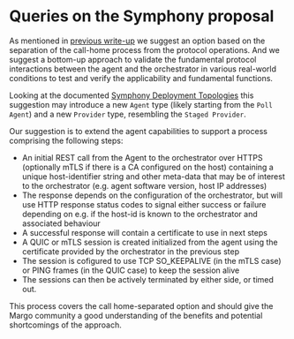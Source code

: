 # Queries on the Symphony proposal

As mentioned in [previous write-up](https://github.com/margo/woa-interfaces-wg/blob/main/shared_experience/avassa-configuration-plane-experience.md) we suggest an option based on the separation of the call-home process from the protocol operations. And we suggest a bottom-up approach to validate the fundamental protocol interactions between the agent and the orchestrator in various real-world conditions to test and verify the applicability and fundamental functions.

Looking at the documented [Symphony Deployment Topologies](https://github.com/eclipse-symphony/symphony/blob/main/docs/symphony-book/agent/_overview.md) this suggestion may introduce a new `Agent` type (likely starting from the `Poll Agent`) and a new `Provider` type, resembling the `Staged Provider`.

Our suggestion is to extend the agent capabilities to support a process comprising the following steps:

- An initial REST call from the Agent to the orchestrator over HTTPS (optionally mTLS if there is a CA configured on the host) containing a unique host-identifier string and other meta-data that may be of interest to the orchestrator (e.g. agent software version, host IP addresses)
- The response depends on the configuration of the orchestrator, but will use HTTP response status codes to signal either success or failure depending on e.g. if the host-id is known to the orchestrator and associated behaviour
- A successful response will contain a certificate to use in next steps
- A QUIC or mTLS session is created initialized from the agent using the certificate provided by the orchestrator in the previous step
- The session is cofigured to use TCP SO_KEEPALIVE (in the mTLS case) or PING frames (in the QUIC case) to keep the session alive
- The sessions can then be actively terminated by either side, or timed out.

This process covers the call home-separated option and should give the Margo community a good understanding of the benefits and potential shortcomings of the approach.
